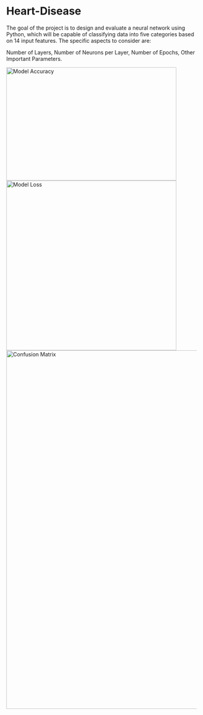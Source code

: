# Heart-Disease
The goal of the project is to design and evaluate a neural network using Python, which will be capable of classifying data into five categories based on 14 input features. The specific aspects to consider are: 

Number of Layers, Number of Neurons per Layer, Number of Epochs, Other Important Parameters.

<img height="300" width="450" alt="Model Accuracy" src="https://github.com/user-attachments/assets/0ac58b52-5a7c-494e-9af9-803ccfd612cc"> <img width="450" alt="Model Loss" src="https://github.com/user-attachments/assets/18437c59-a547-475f-a317-8ae0c34ae0ac">
<img width="950" alt="Confusion Matrix" src="https://github.com/user-attachments/assets/6cf6aa96-ad5d-4074-bb8e-2decb49fa18f">
